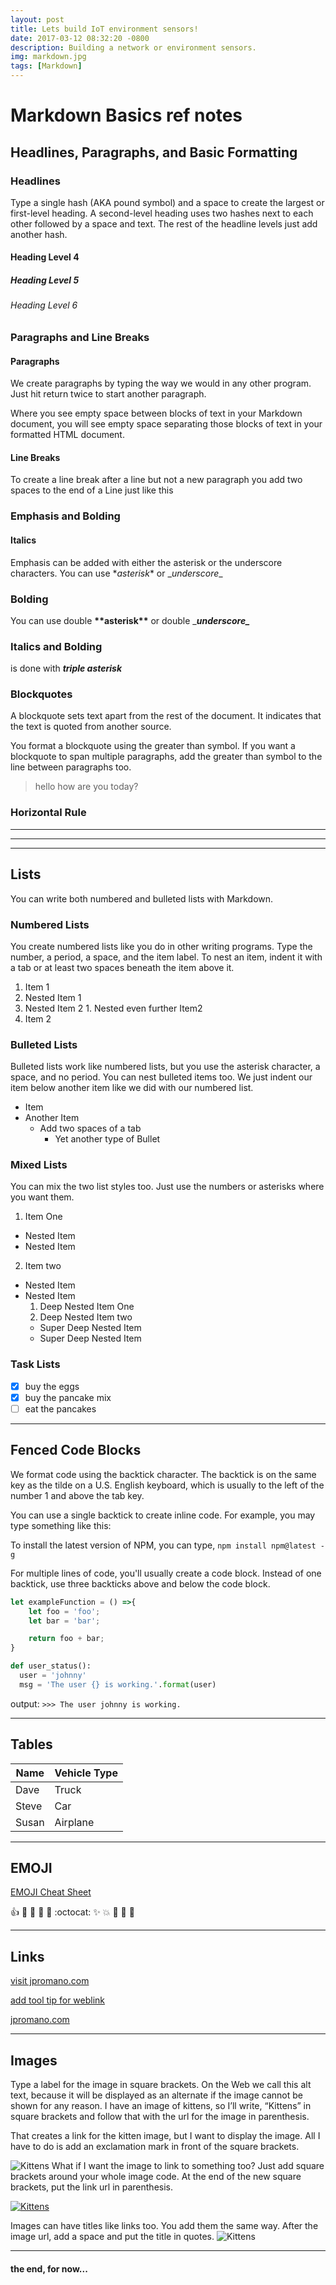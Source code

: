 ```yaml
---
layout: post
title: Lets build IoT environment sensors!
date: 2017-03-12 08:32:20 -0800
description: Building a network or environment sensors.
img: markdown.jpg
tags: [Markdown]
---
```

# Markdown Basics ref notes

## Headlines, Paragraphs, and Basic Formatting

### Headlines

Type a single hash (AKA pound symbol) and a space to create the largest or first-level heading. A second-level heading uses two hashes next to each other followed by a space and text. The rest of the headline levels just add another hash.

#### Heading Level 4

##### Heading Level 5

###### Heading Level 6

### Paragraphs and Line Breaks

#### Paragraphs

We create paragraphs by typing the way we would in any other program. Just hit return twice to start another paragraph.

Where you see empty space between blocks of text in your Markdown document, you will see empty space separating those blocks of text in your formatted HTML document.

#### Line Breaks

To create a line break after a line
but not a new paragraph you add two spaces
to the end of a Line
just like this

### Emphasis and Bolding

#### Italics

Emphasis can be added with either the asterisk or the underscore characters.
You can use \**asterisk*\* or \__underscore_\_

### Bolding

You can use double **\*\*asterisk\*\*** or double \____underscore\____

### Italics and Bolding

is done with ***triple asterisk***

### Blockquotes

A blockquote sets text apart from the rest of the document. It indicates that the text is quoted from another source.

You format a blockquote using the greater than symbol. If you want a blockquote to span multiple paragraphs, add the greater than symbol to the line between paragraphs too.

>hello how are you today?
>

### Horizontal Rule

---

___

***

## Lists

You can write both numbered and bulleted lists with Markdown.

### Numbered Lists

You create numbered lists like you do in other writing programs. Type the number, a period, a space, and the item label. To nest an item, indent it with a tab or at least two spaces beneath the item above it.

1. Item 1
  1. Nested Item 1
  2. Nested Item 2
    1. Nested even further Item2
2. Item 2

### Bulleted Lists

Bulleted lists work like numbered lists, but you use the asterisk character, a space, and no period. You can nest bulleted items too. We just indent our item below another item like we did with our numbered list.

* Item
* Another Item
  * Add two spaces of a tab
    * Yet another type of Bullet

### Mixed Lists

You can mix the two list styles too. Just use the numbers or asterisks where you want them.

1. Item One
  * Nested Item
  * Nested Item
2. Item two
  * Nested Item
  * Nested Item
    1. Deep Nested Item One
    2. Deep Nested Item two
      * Super Deep Nested Item
      * Super Deep Nested Item

### Task Lists

- [x] buy the eggs
- [x] buy the pancake mix
- [ ] eat the pancakes

---
## Fenced Code Blocks

We format code using the backtick character. The backtick is on the same key as the tilde on a U.S. English keyboard, which is usually to the left of the number 1 and above the tab key.

You can use a single backtick to create inline code. For example, you may type something like this:

To install the latest version of NPM, you can type, `npm install npm@latest -g`

For multiple lines of code, you'll usually create a code block. Instead of one backtick, use three backticks above and below the code block.

```JavaScript
let exampleFunction = () =>{
    let foo = 'foo';
    let bar = 'bar';

    return foo + bar;
}

```
```python
def user_status():
  user = 'johnny'
  msg = 'The user {} is working.'.format(user)

```
output:
`>>> The user johnny is working.`

---

## Tables

Name | Vehicle Type
-----|-------------
Dave | Truck
Steve | Car
Susan | Airplane

---


## EMOJI
[EMOJI Cheat Sheet](https://www.webpagefx.com/tools/emoji-cheat-sheet/ "A link to a ton of EMJOI")

:+1: :camel: :tada: :rocket: :metal: :octocat:
:sparkles: :collision: :bug: :honeybee: :seedling:


---
## Links

[visit jpromano.com](http://jpromano.com)

[add tool tip for weblink](http://jpromano.com "Amazing Guy")

[jpromano.com][1]

[1]: http://jpromano.com "Reference link to the amazing johnny romano"

---
## Images
Type a label for the image in square brackets. On the Web we call this alt text, because it will be displayed as an alternate if the image cannot be shown for any reason. I have an image of kittens, so I’ll write, “Kittens” in square brackets and follow that with the url for the image in parenthesis.

That creates a link for the kitten image, but I want to display the image. All I have to do is add an exclamation mark in front of the square brackets.

![Kittens](https://placekitten.com/250/400)
What if I want the image to link to something too? Just add square brackets around your whole image code. At the end of the new square brackets, put the link url in parenthesis.

[![Kittens](https://placekitten.com/300/400)](https://placekitten.com)

Images can have titles like links too. You add them the same way. After the image url, add a space and put the title in quotes.
![Kittens](https://placekitten.com/250/400 "Whaaa chu lookin at")

---
#### the end, for now...
